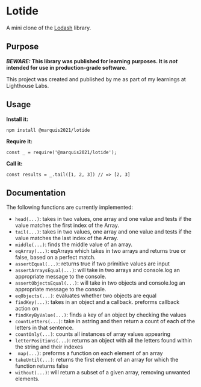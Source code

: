 # Lotide

A mini clone of the [Lodash](https://lodash.com) library.

## Purpose

**_BEWARE:_ This library was published for learning purposes. It is _not_ intended for use in production-grade software.**

This project was created and published by me as part of my learnings at Lighthouse Labs. 

## Usage

**Install it:**

`npm install @marquis2021/lotide`

**Require it:**

`const _ = require('@marquis2021/lotide');`

**Call it:**

`const results = _.tail([1, 2, 3]) // => [2, 3]`

## Documentation

The following functions are currently implemented:

* `head(...)`: takes in two values, one array and one value and tests if the value matches the first index of the Array.
* `tail(...)`: takes in two values, one array and one value and tests if the value matches the last index of the Array.
* `middle(...)`: finds the middle value of an array.
* `eqArray(...)`: eqArrays which takes in two arrays and returns true or false, based on a perfect match.
* `assertEqual(...)`: returns true if two primitive values are input
* `assertArraysEqual(...)`: will take in two arrays and console.log an appropriate message to the console.
* `assertObjectsEqual(...)`: will take in two objects and console.log an appropriate message to the console.
* `eqObjects(...)`: evaluates whether two objects are equal
* `findKey(...)`: takes in an object and a callback. preforms callback action on 
* `findKeyByValue(...)`: finds a key of an object by checking the values
* `countLetters(...)`: take in astring and then return a count of each of the letters in that sentence.
* `countOnly(...)`: counts all instances of array values appearing
* `letterPositions(...)`: returns an object with all the letters found within the string and their indexes
* ` map(...)`: preforms a function on each element of an array
* `takeUntil(...)`: returns the first element of an array for which the function returns false
* `without(...)`: will return a subset of a given array, removing unwanted elements.